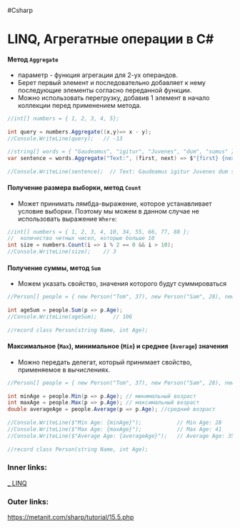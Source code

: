 #Csharp 

# LINQ, Агрегатные операции в C#

#### Метод `Aggregate`
- параметр - функция агрегации для 2-ух операндов.
- Берет первый элемент и последовательно добавляет к нему последующие элементы согласно переданной функции.
- Можно использовать перегрузку, добавив 1 элемент в начало коллекции перед применением метода.

```csharp
//int[] numbers = { 1, 2, 3, 4, 5};
 
int query = numbers.Aggregate((x,y)=> x - y);
//Console.WriteLine(query);   // -13
```

```csharp
//string[] words = { "Gaudeamus", "igitur", "Juvenes", "dum", "sumus" };
var sentence = words.Aggregate("Text:", (first, next) => $"{first} {next}");
 
//Console.WriteLine(sentence);  // Text: Gaudeamus igitur Juvenes dum sumus
```

#### Получение размера выборки, метод `Count`
- Может принимать лямбда-выражение, которое устанавливает условие выборки. Поэтому мы можем в данном случае не использовать выражение `Where`:

```csharp
//int[] numbers = { 1, 2, 3, 4, 10, 34, 55, 66, 77, 88 };
//  количество четных чисел, которые больше 10
int size = numbers.Count(i => i % 2 == 0 && i > 10);
//Console.WriteLine(size);    // 3
```

#### Получение суммы, метод `Sum`
- Можем указать свойство, значения которого будут суммироваться

```csharp
//Person[] people = { new Person("Tom", 37), new Person("Sam", 28), new Person("Bob", 41) };
 
int ageSum = people.Sum(p => p.Age);
//Console.WriteLine(ageSum);     // 106
 
//record class Person(string Name, int Age);
```

#### Максимальное (`Max`), минимальное (`Min`) и среднее (`Average`) значения
- Можно передать делегат, который принимает свойство, применяемое в вычислениях.

```csharp
//Person[] people = { new Person("Tom", 37), new Person("Sam", 28), new Person("Bob", 41) };
 
int minAge = people.Min(p => p.Age); // минимальный возраст
int maxAge = people.Max(p => p.Age); // максимальный возраст
double averageAge = people.Average(p => p.Age); //средний возраст
 
//Console.WriteLine($"Min Age: {minAge}");           // Min Age: 28
//Console.WriteLine($"Max Age: {maxAge}");           // Max Age: 41
//Console.WriteLine($"Average Age: {averageAge}");   // Average Age: 35,33
 
//record class Person(string Name, int Age);
```

### Inner links:
[_ LINQ](1.%20Languages/C-sharp/Базы%20данных/LINQ/_%20LINQ.md)

### Outer links:
https://metanit.com/sharp/tutorial/15.5.php